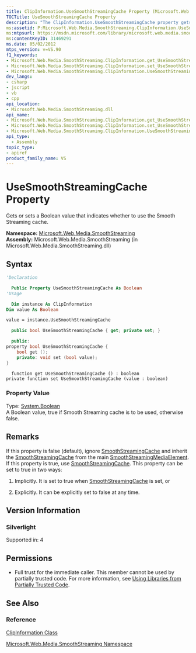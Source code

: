 ```yaml
---
title: ClipInformation.UseSmoothStreamingCache Property (Microsoft.Web.Media.SmoothStreaming)
TOCTitle: UseSmoothStreamingCache Property
description: "The ClipInformation.UseSmoothStreamingCache property gets or sets a Boolean value that indicates whether to use the Smooth Streaming cache."
ms:assetid: P:Microsoft.Web.Media.SmoothStreaming.ClipInformation.UseSmoothStreamingCache
ms:mtpsurl: https://msdn.microsoft.com/library/microsoft.web.media.smoothstreaming.clipinformation.usesmoothstreamingcache(v=VS.90)
ms:contentKeyID: 31469291
ms.date: 05/02/2012
mtps_version: v=VS.90
f1_keywords:
- Microsoft.Web.Media.SmoothStreaming.ClipInformation.get_UseSmoothStreamingCache
- Microsoft.Web.Media.SmoothStreaming.ClipInformation.set_UseSmoothStreamingCache
- Microsoft.Web.Media.SmoothStreaming.ClipInformation.UseSmoothStreamingCache
dev_langs:
- csharp
- jscript
- vb
- cpp
api_location:
- Microsoft.Web.Media.SmoothStreaming.dll
api_name:
- Microsoft.Web.Media.SmoothStreaming.ClipInformation.get_UseSmoothStreamingCache
- Microsoft.Web.Media.SmoothStreaming.ClipInformation.set_UseSmoothStreamingCache
- Microsoft.Web.Media.SmoothStreaming.ClipInformation.UseSmoothStreamingCache
api_type:
  - Assembly
topic_type:
- apiref
product_family_name: VS
---
```


# UseSmoothStreamingCache Property

Gets or sets a Boolean value that indicates whether to use the Smooth Streaming cache.

**Namespace:**  [Microsoft.Web.Media.SmoothStreaming](microsoft-web-media-smoothstreaming-namespace_1.md)  
**Assembly:**  Microsoft.Web.Media.SmoothStreaming (in Microsoft.Web.Media.SmoothStreaming.dll)

## Syntax

```vb
'Declaration

  Public Property UseSmoothStreamingCache As Boolean
'Usage

  Dim instance As ClipInformation
Dim value As Boolean

value = instance.UseSmoothStreamingCache
```

```csharp
  public bool UseSmoothStreamingCache { get; private set; }
```

```cpp
  public:
property bool UseSmoothStreamingCache {
    bool get ();
    private: void set (bool value);
}
```

```jscript
  function get UseSmoothStreamingCache () : boolean
private function set UseSmoothStreamingCache (value : boolean)
```

### Property Value

Type: [System.Boolean](https://msdn.microsoft.com/library/a28wyd50)  
A Boolean value, true if Smooth Streaming cache is to be used, otherwise false.  

## Remarks

If this property is false (default), ignore [SmoothStreamingCache](clipinformation-smoothstreamingcache-property-microsoft-web-media-smoothstreaming_1.md) and inherit the [SmoothStreamingCache](smoothstreamingmediaelement-smoothstreamingcache-property-microsoft-web-media-smoothstreaming_1.md) from the main [SmoothStreamingMediaElement](smoothstreamingmediaelement-class-microsoft-web-media-smoothstreaming_1.md). If this property is true, use [SmoothStreamingCache](clipinformation-smoothstreamingcache-property-microsoft-web-media-smoothstreaming_1.md). This property can be set to true in two ways:

1. Implicitly. It is set to true when [SmoothStreamingCache](clipinformation-smoothstreamingcache-property-microsoft-web-media-smoothstreaming_1.md) is set, or

2. Explicitly. It can be explicitly set to false at any time.

## Version Information

### Silverlight

Supported in: 4  

## Permissions

  - Full trust for the immediate caller. This member cannot be used by partially trusted code. For more information, see [Using Libraries from Partially Trusted Code](https://msdn.microsoft.com/library/8skskf63).

## See Also

### Reference

[ClipInformation Class](clipinformation-class-microsoft-web-media-smoothstreaming_1.md)

[Microsoft.Web.Media.SmoothStreaming Namespace](microsoft-web-media-smoothstreaming-namespace_1.md)
